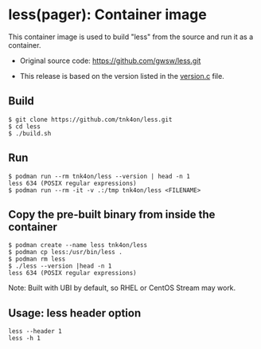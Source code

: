 # less(pager): Container image

This container image is used to build "less" from the source and run it as a container.

- Original source code: https://github.com/gwsw/less.git

- This release is based on the version listed in the [version.c](https://github.com/gwsw/less/blob/master/version.c)  file. 

## Build

```
$ git clone https://github.com/tnk4on/less.git
$ cd less
$ ./build.sh
```

## Run

```
$ podman run --rm tnk4on/less --version | head -n 1
less 634 (POSIX regular expressions)
$ podman run --rm -it -v .:/tmp tnk4on/less <FILENAME>
```

## Copy the pre-built binary from inside the container

```
$ podman create --name less tnk4on/less
$ podman cp less:/usr/bin/less .
$ podman rm less
$ ./less --version |head -n 1
less 634 (POSIX regular expressions)
```
Note: Built with UBI by default, so RHEL or CentOS Stream may work.

## Usage: less header option

```
less --header 1
less -h 1
```
